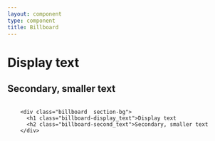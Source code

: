 ```yaml
---
layout: component
type: component
title: Billboard 
---
```


<div class="billboard  section-bg">
  <h1 class="billboard-display_text">Display text</h1>
  <h2 class="billboard-second_text">Secondary, smaller text</h2>
</div>

<pre>
  <code>
    &lt;div class="billboard  section-bg">
      &lt;h1 class="billboard-display_text">Display text</h1>
      &lt;h2 class="billboard-second_text">Secondary, smaller text</h2>
    &lt;/div>
  </code>
</pre>
